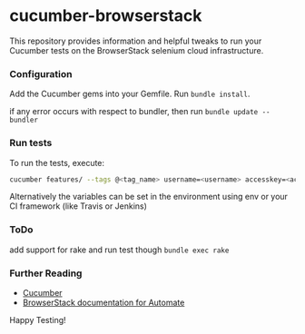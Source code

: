 cucumber-browserstack
=====================

This repository provides information and helpful tweaks to run your Cucumber tests on the BrowserStack selenium cloud infrastructure.

### Configuration
Add the Cucumber gems into your Gemfile.
Run `bundle install`.

if any error occurs with respect to bundler, then run `bundle update --bundler`

### Run tests
To run the tests, execute:

```bash
cucumber features/ --tags @<tag_name> username=<username> accesskey=<access-key> remote=true -f pretty -f junit -o ./reports/report_xml -f pretty -f html -o ./reports/report_html.html
```

Alternatively the variables can be set in the environment using env or your CI framework (like Travis or Jenkins)

### ToDo
add support for rake and run test though `bundle exec rake`

### Further Reading
- [Cucumber](https://cucumber.io/)
- [BrowserStack documentation for Automate](https://www.browserstack.com/automate/ruby)

Happy Testing!


